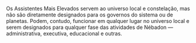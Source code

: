 ﻿Os Assistentes Mais Elevados servem ao universo local e constelação, mas não são diretamente designados para os governos do sistema ou de planetas. Podem, contudo, funcionar em qualquer lugar no universo local e serem designados para qualquer fase das atividades de Nébadon — administrativa, executiva, educacional e outras.